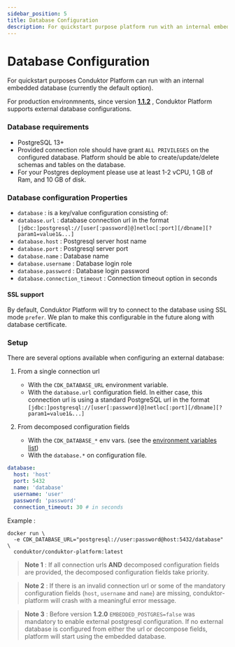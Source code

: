 ```yaml
---
sidebar_position: 5
title: Database Configuration
description: For quickstart purpose platform run with an internal embedded database (default).
---
```


# Database Configuration

For quickstart purposes Conduktor Platform can run with an internal embedded database (currently the default option).

For production environmnents, since version [**1.1.2**](https://github.com/conduktor/conduktor-platform/blob/main/CHANGELOG.md#112-2022-10-20) , Conduktor Platform supports external database configurations.

### Database requirements

- PostgreSQL 13+
- Provided connection role should have grant `ALL PRIVILEGES` on the configured database. Platform should be able to create/update/delete schemas and tables on the database.
- For your Postgres deployment please use at least 1-2 vCPU, 1 GB of Ram, and 10 GB of disk.

### Database configuration Properties

- `database` : is a key/value configuration consisting of:
- `database.url` : database connection url in the format `[jdbc:]postgresql://[user[:password]@]netloc[:port][/dbname][?param1=value1&...]`
- `database.host` : Postgresql server host name
- `database.port` : Postgresql server port
- `database.name` : Database name
- `database.username` : Database login role
- `database.password` : Database login password
- `database.connection_timeout` : Connection timeout option in seconds

#### SSL support

By default, Conduktor Platform will try to connect to the database using SSL mode `prefer`. 
We plan to make this configurable in the future along with database certificate.

### Setup

There are several options available when configuring an external database:

1. From a single connection url

   - With the `CDK_DATABASE_URL` environment variable.
   - With the `database.url` configuration field.
     In either case, this connection url is using a standard PostgreSQL url in the format `[jdbc:]postgresql://[user[:password]@]netloc[:port][/dbname][?param1=value1&...]`

2. From decomposed configuration fields
   - With the `CDK_DATABASE_*` env vars. (see the [environment variables list](#configuration-using-environment-variables))
   - With the `database.*` on configuration file.

```yaml
database:
  host: 'host'
  port: 5432
  name: 'database'
  username: 'user'
  password: 'password'
  connection_timeout: 30 # in seconds
```

Example :

```shell
docker run \
  -e CDK_DATABASE_URL="postgresql://user:password@host:5432/database" \
  conduktor/conduktor-platform:latest
```

> **Note 1** : If all connection urls **AND** decomposed configuration fields are provided, the decomposed configuration fields take priority.

> **Note 2** : If there is an invalid connection url or some of the mandatory configuration fields (`host`, `username` and `name`) are missing, conduktor-platform will crash with a meaningful error message.

> **Note 3** : Before version **1.2.0** `EMBEDDED_POSTGRES=false` was mandatory to enable external postgresql configuration. If no external database is configured from either the url or decompose fields, platform will start using the embedded database.
